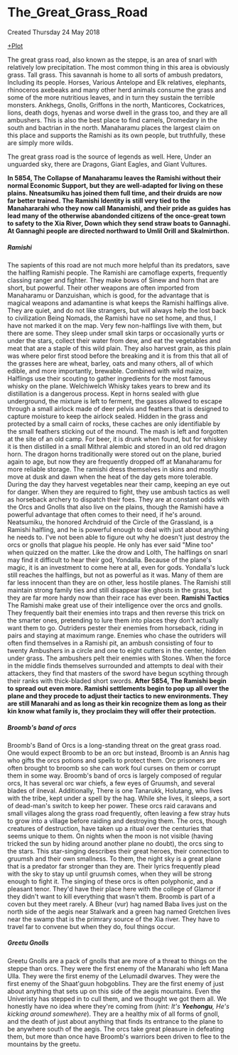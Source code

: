 # The_Great_Grass_Road
Created Thursday 24 May 2018

[+Plot](./Great_Grass_Road/Plot.markdown) 

The great grass road, also known as the steppe, is an area of snarl with relatively low precipitation. The most common thing in this area is obviously grass. Tall grass. This savannah is home to all sorts of ambush predators, Including its people. Horses, Various Antelope and Elk relatives, elephants, rhinoceros axebeaks and many other herd animals consume the grass and some of the more nutritious leaves, and in turn they sustain the terrible monsters. Ankhegs, Gnolls, Griffons in the north, Manticores, Cockatrices, lions, death dogs, hyenas and worse dwell in the grass too, and they are all ambushers. This is also the best place to find camels, Dromedary in the south and bactrian in the north. Manaharamu places the largest claim on this place and supports the Ramishi as its own people, but truthfully, these are simply more wilds.

The great grass road is the source of legends as well. Here, Under an unguarded sky, there are Dragons, Giant Eagles, and Giant Vultures.

**In 5854, The Collapse of Manaharamu leaves the Ramishi without their normal Economic Support, but they are well-adapted for living on these plains. Nneatsumiku has joined them full time, and their druids are now far better trained. The Ramishi Identity is still very tied to the Manahararahi who they now call Manamishi, and their pride as guides has lead many of the otherwise abandonded citizens of the once-great town to safety to the Xia River, Down which they send straw boats to Gannaghi. At Gannaghi people are directed northward to Umlil Orill and Skalmirthon.**

##### Ramishi
The sapients of this road are not much more helpful than its predators, save the halfling Ramishi people. The Ramishi are camoflage experts, frequently classing ranger and fighter. They make bows of Sinew and horn that are short, but powerful. Their other weapons are often imported from Manaharamu or Danzuishan, which is good, for the advantage that is magical weapons and adamantine is what keeps the Ramishi halflings alive. They are quiet, and do not like strangers, but will always help the lost back to civilization
   Being Nomads, the Ramishi have no set home, and thus, I have not marked it on the map. Very few non-halflings live with them, but there are some. They sleep under small skin tarps or occasionally yurts or under the stars, collect their water from dew, and eat the vegetables and meat that are a staple of this wild plain. They also harvest grain, as this plain was where pelor first stood before the breaking and it is from this that all of the grasses here are wheat, barley, oats and many others, all of which edible, and more importantly, brewable. Combined with wild maize, Halflings use their scouting to gather ingredients for the most famous whisky on the plane. Welchiwelch Whisky takes years to brew and its distillation is a dangerous process. Kept in horns sealed with glue underground, the mixture is left to ferment, the gasses allowed to escape through a small airlock made of deer pelvis and feathers that is designed to capture moisture to keep the airlock sealed. Hidden in the grass and protected by a small cairn of rocks, these caches are only identifiable by the small feathers sticking out of the mound. The mash is left and forgotten at the site of an old camp. For beer, it is drunk when found, but for whiskey it is then distilled in a small Mithral alembic and stored in an old red dragon horn. The dragon horns traditionally were stored out on the plane, buried again to age, but now they are frequently dropped off at Manaharamu for more reliable storage. The ramishi dress themselves in skins and mostly move at dusk and dawn when the heat of the day gets more tolerable. During the day they harvest vegetables near their camp, keeping an eye out for danger. When they are required to fight, they use ambush tactics as well as horseback archery to dispatch their foes.  They are at constant odds with the Orcs and Gnolls that also live on the plains, though the Ramishi have a powerful advantage that often comes to their need, if he's around. Neatsumiku, the honored Archdruid of the Circle of the Grassland, is a Ramishi halfling, and he is powerful enough to deal with just about anything he needs to. I've not been able to figure out why he doesn't just destroy the orcs or gnolls that plague his people. He only has ever said "Mine too" when quizzed on the matter.
Like the drow and Lolth, The halflings on snarl may find it difficult to hear their god, Yondalla. Because of the plane's magic, it is an investment to come here at all, even for gods. Yondalla's luck still reaches the halflings, but not as powerful as it was. Many of them are far less innocent than they are on other, less hostile planes. The Ramishi still maintain strong family ties and still disappear like ghosts in the grass, but they are far more hardy now than their race has ever been.
**Ramishi Tactics**
The Ramishi make great use of their intelligence over the orcs and gnolls. They frequently bait their enemies into traps and then reverse this trick on the smarter ones, pretending to lure them into places they don't actually want them to go. Outriders pester their enemies from horseback, riding in pairs and staying at maximum range. Enemies who chase the outriders will often find themselves in a Ramishi pit, an ambush consisting of four to twenty Ambushers in a circle and one to eight cutters in the center, hidden under grass. The ambushers pelt their enemies with Stones. When the force in the middle finds themselves surrounded and attempts to deal with their attackers, they find that masters of the sword have begun scything through their ranks with thick-bladed short swords.
**After 5854, The Ramishi begin to spread out even more. Ramishi settlements begin to pop up all over the plane and they procede to adjust their tactics to new environments. They are still Manarahi and as long as their kin recognize them as long as their kin know what family is, they proclaim they will offer their protection.**


##### Broomb's band of orcs
Broomb's Band of Orcs is a long-standing threat on the great grass road. One would expect Broomb to be an orc but instead, Broomb is an Annis hag who gifts the orcs potions and spells to protect them. Orc prisoners are often brought to broomb so she can work foul curses on them or corrupt them in some way. Broomb's band of orcs is largely composed of regular orcs, It has several orc war chiefs,  a few eyes of Gruumsh, and several blades of ilneval. Additionally, There is one Tanarukk, Holutang, who lives with the tribe, kept under a spell by the hag. While she lives, it sleeps, a sort of dead-man's switch to keep her power. These orcs raid caravans and small villages along the grass road frequently, often leaving a few stray huts to grow into a village before raiding and destroying them. The orcs, though creatures of destruction, have taken up a ritual over the centuries that seems unique to them. On nights when the moon is not visible (having tricked the sun by hiding around another plane no doubt), the orcs sing to the stars. This star-singing describes their great heroes, their connection to gruumsh and their own smallness. To them, the night sky is a great plane that is a predator far stronger than they are. Their lyrics frequently plead with the sky to stay up until gruumsh comes, when they will be strong enough to fight it. The singing of these orcs is often polyphonic, and a pleasant tenor. They'd have their place here with the college of Glamor if they didn't want to kill everything that wasn't them. Broomb is part of a coven but they meet rarely. A Bheur (vur) hag named Baba lives just on the north side of the aegis near Stalwark and a green hag named Gretchen lives near the swamp that is the primrary source of the Xia river. They have to travel far to convene but when they do, foul things occur.

##### Greetu Gnolls
Greetu Gnolls are a pack of gnolls that are more of a threat to things on the steppe than orcs. They were the first enemy of the Manarahi who left Mana Ulla. They were the first enemy of the Lelumadil dwarves. They were the first enemy of the Shaat'guun hobgoblins. They are the first enemy of just about anything that sets up on this side of the aegis mountains. Even the Univeristy has stepped in to cull them, and we thought we got them all. We honestly have no idea where they're coming from (*hint: It's ***Yeehongu***, He's kicking around somewhere*). They are a healthy mix of all forms of gnoll, and the death of just about anything that finds its entrance to the plane to be anywhere south of the aegis. The orcs take great pleasure in defeating them, but more than once have Broomb's warriors been driven to flee to the mountains by the greetu. 


